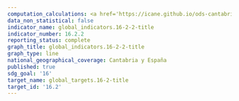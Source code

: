 ```yaml
---
computation_calculations: <a href='https://icane.github.io/ods-cantabria/assets/pdf/16.2.2.1.pdf' target='_blank'>Número de víctimas de la trata de personas por cada 100.000 habitantes, desglosado por sexo, edad y tipo de explotación</a><br><a href='https://icane.github.io/ods-cantabria/assets/pdf/16.2.2.2.pdf' target='_blank'>Número de víctimas de la trata de personas por cada 100.000 habitantes, desglosado por sexo, edad y tipo de explotación</a><br><a href='https://icane.github.io/ods-cantabria/assets/pdf/16.2.2.3.pdf' target='_blank'>Número de víctimas de la trata de personas por cada 100.000 habitantes, desglosado por sexo, edad y tipo de explotación</a><br><a href='https://icane.github.io/ods-cantabria/assets/pdf/16.2.2.4.pdf' target='_blank'>Número de víctimas de la trata de personas por cada 100.000 habitantes, desglosado por sexo, edad y tipo de explotación</a><br><a href='https://icane.github.io/ods-cantabria/assets/pdf/16.2.2.5.pdf' target='_blank'>Número de víctimas de la trata de personas por cada 100.000 habitantes, desglosado por sexo, edad y tipo de explotación</a>
data_non_statistical: false
indicator_name: global_indicators.16-2-2-title
indicator_number: 16.2.2
reporting_status: complete
graph_title: global_indicators.16-2-2-title
graph_type: line
national_geographical_coverage: Cantabria y España
published: true
sdg_goal: '16'
target_name: global_targets.16-2-title
target_id: '16.2'
---
```


